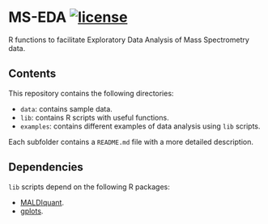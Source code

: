 # MS-EDA [![license](https://img.shields.io/github/license/mashape/apistatus.svg?maxAge=2592000?style=plastic)]()
R functions to facilitate Exploratory Data Analysis of Mass Spectrometry data.

## Contents
This repository contains the following directories:
- `data`: contains sample data.
- `lib`: contains R scripts with useful functions.
- `examples`: contains different examples of data analysis using `lib` scripts.

Each subfolder contains a `README.md` file with a more detailed description.

## Dependencies
`lib` scripts depend on the following R packages:
- [MALDIquant](http://strimmerlab.org/software/maldiquant/).
- [gplots](https://cran.r-project.org/web/packages/gplots/index.html).
